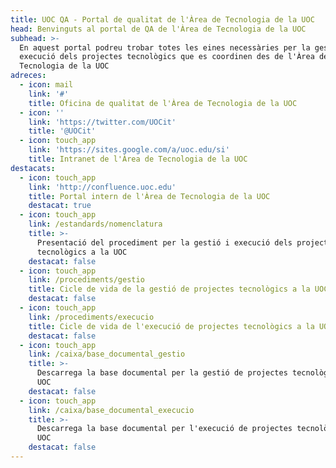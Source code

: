 ```yaml
---
title: UOC QA - Portal de qualitat de l'Àrea de Tecnologia de la UOC
head: Benvinguts al portal de QA de l'Àrea de Tecnologia de la UOC
subhead: >-
  En aquest portal podreu trobar totes les eines necessàries per la gestió i
  execució dels projectes tecnològics que es coordinen des de l'Àrea de
  Tecnologia de la UOC
adreces:
  - icon: mail
    link: '#'
    title: Oficina de qualitat de l'Àrea de Tecnologia de la UOC
  - icon: ''
    link: 'https://twitter.com/UOCit'
    title: '@UOCit'
  - icon: touch_app
    link: 'https://sites.google.com/a/uoc.edu/si'
    title: Intranet de l'Àrea de Tecnologia de la UOC
destacats:
  - icon: touch_app
    link: 'http://confluence.uoc.edu'
    title: Portal intern de l'Àrea de Tecnologia de la UOC
	destacat: true
  - icon: touch_app
    link: /estandards/nomenclatura
    title: >-
      Presentació del procediment per la gestió i execució dels projectes
      tecnològics a la UOC
	destacat: false
  - icon: touch_app
    link: /procediments/gestio
    title: Cicle de vida de la gestió de projectes tecnològics a la UOC
	destacat: false
  - icon: touch_app
    link: /procediments/execucio
    title: Cicle de vida de l'execució de projectes tecnològics a la UOC
	destacat: false
  - icon: touch_app
    link: /caixa/base_documental_gestio
    title: >-
      Descarrega la base documental per la gestió de projectes tecnològics a la
      UOC
	destacat: false
  - icon: touch_app
    link: /caixa/base_documental_execucio
    title: >-
      Descarrega la base documental per l'execució de projectes tecnològics a la
      UOC
	destacat: false
---
```

